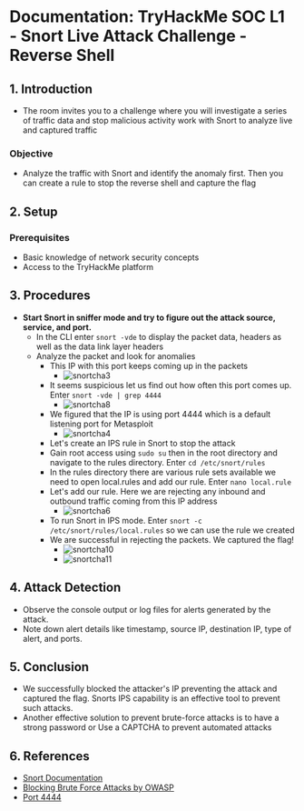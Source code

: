 # Documentation: TryHackMe SOC L1 - Snort Live Attack Challenge - Reverse Shell

## 1. Introduction

- The room invites you to a challenge where you will investigate a series of traffic data and stop malicious activity work with Snort to analyze live and captured traffic
### Objective
- Analyze the traffic with Snort and identify the anomaly first. Then you can create a rule to stop the reverse shell and capture the flag

## 2. Setup 
### Prerequisites

- Basic knowledge of network security concepts
- Access to the TryHackMe platform

## 3. Procedures

- **Start Snort in sniffer mode and try to figure out the attack source, service, and port.**
  - In the CLI enter `snort -vde` to display the packet data, headers as well as the data link layer headers
  - Analyze the packet and look for anomalies
    - This IP with this port keeps coming up in the packets
      - ![snortcha3](https://github.com/abelmorad/TryHackMe-SOCL1-Snort_LiveAttack_ReverseShell/assets/110463619/da95ede6-e3f3-4a04-a84f-1f930f08ca92)
    - It seems suspicious let us find out how often this port comes up. Enter `snort -vde | grep 4444`
      - ![snortcha8](https://github.com/abelmorad/TryHackMe-SOCL1-Snort_LiveAttack_ReverseShell/assets/110463619/41d15d3f-df71-4c46-9ae4-fe32dba5e966)
    - We figured that the IP is using port 4444 which is a default listening port for Metasploit
      - ![snortcha4](https://github.com/abelmorad/TryHackMe-SOCL1-Snort_LiveAttack_ReverseShell/assets/110463619/ffd8c471-b484-42df-beb2-971ae00526f5)
    - Let's create an IPS rule in Snort to stop the attack
    - Gain root access using `sudo su` then in the root directory and navigate to the rules directory. Enter `cd /etc/snort/rules`
    - In the rules directory there are various rule sets available we need to open local.rules and add our rule. Enter `nano local.rule`
    - Let's add our rule. Here we are rejecting any inbound and outbound traffic coming from this IP address
      - ![snortcha6](https://github.com/abelmorad/TryHackMe-SOCL1-Snort_LiveAttack_ReverseShell/assets/110463619/4f445064-3c21-4382-ab9f-2e6e818c55b0)
    - To run Snort in IPS mode. Enter `snort -c /etc/snort/rules/local.rules` so we can use the rule we created
    - We are successful in rejecting the packets. We captured the flag!
      - ![snortcha10](https://github.com/abelmorad/TryHackMe-SOCL1-Snort_LiveAttack_ReverseShell/assets/110463619/15c9194c-6c97-451c-80ca-6f569d564f26)
      - ![snortcha11](https://github.com/abelmorad/TryHackMe-SOCL1-Snort_LiveAttack_ReverseShell/assets/110463619/5dc966a1-3ccc-4b49-9070-bf661f475ec0)

## 4. Attack Detection 

- Observe the console output or log files for alerts generated by the attack.
- Note down alert details like timestamp, source IP, destination IP, type of alert, and ports.

## 5. Conclusion

- We successfully blocked the attacker's IP preventing the attack and captured the flag. Snorts IPS capability is an effective tool to prevent such attacks.
- Another effective solution to prevent brute-force attacks is to have a strong password or Use a CAPTCHA to prevent automated attacks

## 6. References

- [Snort Documentation](http://manual-snort-org.s3-website-us-east-1.amazonaws.com/node4.html)
- [Blocking Brute Force Attacks by OWASP](https://owasp.org/www-community/controls/Blocking_Brute_Force_Attacks#:~:text=The%20most%20obvious%20way%20to,manually%20unlocked%20by%20an%20administrator.)
- [Port 4444](https://www.speedguide.net/port.php?port=4444)



